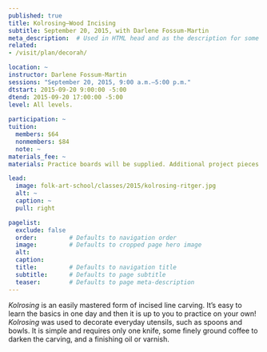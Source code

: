 ```yaml
---
published: true
title: Kolrosing—Wood Incising 
subtitle: September 20, 2015, with Darlene Fossum-Martin 
meta_description:  # Used in HTML head and as the description for some search engines
related:
- /visit/plan/decorah/

location: ~
instructor: Darlene Fossum-Martin 
sessions: "September 20, 2015, 9:00 a.m.–5:00 p.m."
dtstart: 2015-09-20 9:00:00 -5:00
dtend: 2015-09-20 17:00:00 -5:00
level: All levels. 
  
participation: ~
tuition:
  members: $64
  nonmembers: $84
  note: ~
materials_fee: ~
materials: Practice boards will be supplied. Additional project pieces can be purchased from the Museum Store, or you can bring something of your own to decorate. Bring your own knife, Darlene will supply the rest.

lead:
  image: folk-art-school/classes/2015/kolrosing-ritger.jpg
  alt: ~
  caption: ~
  pull: right

pagelist:
  exclude: false
  order:         # Defaults to navigation order  
  image:         # Defaults to cropped page hero image
  alt:
  caption:
  title:         # Defaults to navigation title
  subtitle:      # Defaults to page subtitle
  teaser:        # Defaults to page meta-description 
---
```

_Kolrosing_ is an easily mastered form of incised line carving. It’s easy to learn the basics in one day and then it is up to you to practice on your own! _Kolrosing_ was used to decorate everyday utensils, such as spoons and bowls. It is simple and requires only one knife, some finely ground coffee to darken the carving, and a finishing oil or varnish. 